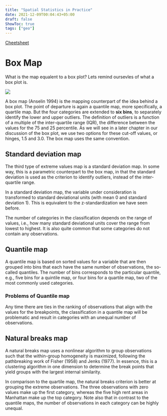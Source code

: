 ```yaml
---
title: "Spatial Statistics in Practice"
date: 2021-12-09T00:04:43+05:00
draft: false
ShowToc: true
tags: ["geo"]
---
```


[Cheetsheet](https://geodacenter.github.io/cheatsheet.html)

# Box Map

What is the map equalent to a box plot? Lets remind oursevles of what a box plot is.

![](../../posts-assets/000-box-plot.png)

A box map (Anselin 1994) is the mapping counterpart of the idea behind a box plot. The point of departure is again a quantile map, more specifically, a quartile map. But the four categories are extended to **six bins**, to separately identify the lower and upper outliers. The definition of outliers is a function of a multiple of the inter-quartile range (IQR), the difference between the values for the 75 and 25 percentile. As we will see in a later chapter in our discussion of the box plot, we use two options for these cut-off values, or hinges, 1.5 and 3.0. The box map uses the same convention.


## Standard deviation map
The third type of extreme values map is a standard deviation map. In some way, this is a parametric counterpart to the box map, in that the standard deviation is used as the criterion to identify outliers, instead of the inter-quartile range.

In a standard deviation map, the variable under consideration is transformed to standard deviational units (with mean 0 and standard deviation 1). This is equivalent to the z-standardization we have seen before.

The number of categories in the classification depends on the range of values, i.e., how many standard deviational units cover the range from lowest to highest. It is also quite common that some categories do not contain any observations.


## Quantile map

A quantile map is based on sorted values for a variable that are then grouped into bins that each have the same number of observations, the so-called quantiles. The number of bins corresponds to the particular quantile, e.g., five bins for a quintile map, or four bins for a quartile map, two of the most commonly used categories.

### Problems of Quantile map

Any time there are ties in the ranking of observations that align with the values for the breakpoints, the classification in a quantile map will be problematic and result in categories with an unequal number of observations.

## Natural breaks map

A natural breaks map uses a nonlinear algorithm to group observations such that the within-group homogeneity is maximized, following the pathbreaking work of Fisher (1958) and Jenks (1977). In essence, this is a clustering algorithm in one dimension to determine the break points that yield groups with the largest internal similarity.

In comparison to the quartile map, the natural breaks criterion is better at grouping the extreme observations. The three observations with zero values make up the first category, whereas the five high rent areas in Manhattan make up the top category. Note also that in contrast to the quantile maps, the number of observations in each category can be highly unequal.

